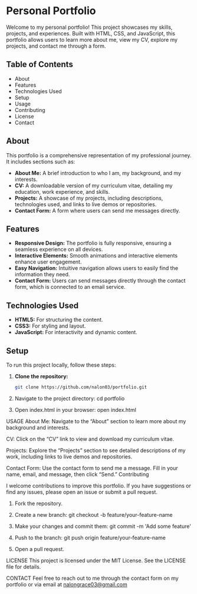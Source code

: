 # Personal Portfolio

Welcome to my personal portfolio! This project showcases my skills, projects, and experiences. Built with HTML, CSS, and JavaScript, this portfolio allows users to learn more about me, view my CV, explore my projects, and contact me through a form.

## Table of Contents

- About
- Features
- Technologies Used
- Setup
- Usage
- Contributing
- License
- Contact

## About

This portfolio is a comprehensive representation of my professional journey. It includes sections such as:

- **About Me:** A brief introduction to who I am, my background, and my interests.
- **CV:** A downloadable version of my curriculum vitae, detailing my education, work experience, and skills.
- **Projects:** A showcase of my projects, including descriptions, technologies used, and links to live demos or repositories.
- **Contact Form:** A form where users can send me messages directly.

## Features

- **Responsive Design:** The portfolio is fully responsive, ensuring a seamless experience on all devices.
- **Interactive Elements:** Smooth animations and interactive elements enhance user engagement.
- **Easy Navigation:** Intuitive navigation allows users to easily find the information they need.
- **Contact Form:** Users can send messages directly through the contact form, which is connected to an email service.

## Technologies Used

- **HTML5:** For structuring the content.
- **CSS3:** For styling and layout.
- **JavaScript:** For interactivity and dynamic content.

## Setup

To run this project locally, follow these steps:

1. **Clone the repository:**
   ```bash
   git clone https://github.com/nalon03/portfolio.git

2. Navigate to the project directory:
   cd portfolio

3. Open index.html in your browser:
open index.html

USAGE
About Me: Navigate to the “About” section to learn more about my background and interests.

CV: Click on the “CV” link to view and download my curriculum vitae.

Projects: Explore the “Projects” section to see detailed descriptions of my work, including links to live demos and repositories.

Contact Form: Use the contact form to send me a message. Fill in your name, email, and message, then click “Send.”
Contributing

I welcome contributions to improve this portfolio. If you have suggestions or find any issues, please open an issue or submit a pull request.

1. Fork the repository.
2. Create a new branch:
git checkout -b feature/your-feature-name

3. Make your changes and commit them:
git commit -m 'Add some feature'

4. Push to the branch:
git push origin feature/your-feature-name

5. Open a pull request.
   
LICENSE
This project is licensed under the MIT License. See the LICENSE file for details.

CONTACT
Feel free to reach out to me through the contact form on my portfolio or via email at nalongrace03@gmail.com
